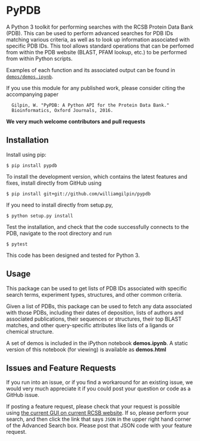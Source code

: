 # PyPDB

A Python 3 toolkit for performing searches with the RCSB Protein Data Bank (PDB). This can be used to perform advanced searches for PDB IDs matching various criteria, as well as to look up information associated with specific PDB IDs. This tool allows standard operations that can be perfomed from within the PDB website (BLAST, PFAM lookup, etc.) to be performed from within Python scripts.

Examples of each function and its associated output can be found in [`demos/demos.ipynb`](demos/demos.ipynb).

If you use this module for any published work, please consider citing the accompanying paper

      Gilpin, W. "PyPDB: A Python API for the Protein Data Bank." 
      Bioinformatics, Oxford Journals, 2016.

**We very much welcome contributors and pull requests**

## Installation

Install using pip:

	$ pip install pypdb

To install the development version, which contains the latest features and fixes, install directly from GitHub using

   	$ pip install git+git://github.com/williamgilpin/pypdb

If you need to  install directly from setup.py,

    $ python setup.py install

Test the installation, and check that the code successfully connects to the PDB, navigate to the root directory and run

	$ pytest 

This code has been designed and tested for Python 3.

## Usage

This package can be used to get lists of PDB IDs associated with specific search terms, experiment types, structures, and other common criteria.

Given a list of PDBs, this package can be used to fetch any data associated with those PDBs, including their dates of deposition, lists of authors and associated publications, their sequences or structures, their top BLAST matches, and other query-specific attributes like lists of a ligands or chemical structure.

A set of demos is included in the iPython notebook **demos.ipynb**. A static version of this notebook (for viewing) is available as **demos.html**

## Issues and Feature Requests

If you run into an issue, or if you find a workaround for an existing issue, we would very much appreciate it if you could post your question or code as a GitHub issue.

If posting a feature request, please check that your request is possible using [the current GUI on current RCSB website](https://www.rcsb.org/search/advanced). If so, please perform your search, and then click the link that says `JSON` in the upper right hand corner of the Advanced Search box. Please post that JSON code with your feature request.





